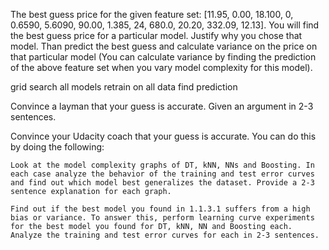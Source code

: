 The best guess price for the given feature set: [11.95, 0.00, 18.100, 0, 0.6590, 5.6090, 90.00, 1.385, 24, 680.0, 20.20, 332.09, 12.13]. You will find the best guess price for a particular model. Justify why you chose that model. Than predict the best guess and calculate variance on the price on that particular model (You can calculate variance by finding the prediction of the above feature set when you vary model complexity for this model).





grid search all models
retrain on all data
find prediction



Convince a layman that your guess is accurate. Given an argument in 2-3 sentences.



Convince your Udacity coach that your guess is accurate. You can do this by doing the following:

    Look at the model complexity graphs of DT, kNN, NNs and Boosting. In each case analyze the behavior of the training and test error curves and find out which model best generalizes the dataset. Provide a 2-3 sentence explanation for each graph.

    Find out if the best model you found in 1.1.3.1 suffers from a high bias or variance. To answer this, perform learning curve experiments for the best model you found for DT, kNN, NN and Boosting each. Analyze the training and test error curves for each in 2-3 sentences.